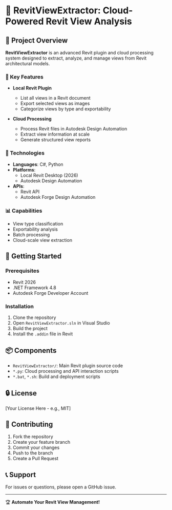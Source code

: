 # 🚀 RevitViewExtractor: Cloud-Powered Revit View Analysis

## 🎯 Project Overview

**RevitViewExtractor** is an advanced Revit plugin and cloud processing system designed to extract, analyze, and manage views from Revit architectural models.

### 🌟 Key Features

- **Local Revit Plugin**
  - List all views in a Revit document
  - Export selected views as images
  - Categorize views by type and exportability

- **Cloud Processing**
  - Process Revit files in Autodesk Design Automation
  - Extract view information at scale
  - Generate structured view reports

### 🔧 Technologies

- **Languages**: C#, Python
- **Platforms**: 
  - Local Revit Desktop (2026)
  - Autodesk Design Automation
- **APIs**: 
  - Revit API
  - Autodesk Forge Design Automation

### 📊 Capabilities

- View type classification
- Exportability analysis
- Batch processing
- Cloud-scale view extraction

## 🚀 Getting Started

### Prerequisites

- Revit 2026
- .NET Framework 4.8
- Autodesk Forge Developer Account

### Installation

1. Clone the repository
2. Open `RevitViewExtractor.sln` in Visual Studio
3. Build the project
4. Install the `.addin` file in Revit

## 📦 Components

- `RevitViewExtractor/`: Main Revit plugin source code
- `*.py`: Cloud processing and API interaction scripts
- `*.bat`, `*.sh`: Build and deployment scripts

## 🔒 License

[Your License Here - e.g., MIT]

## 🤝 Contributing

1. Fork the repository
2. Create your feature branch
3. Commit your changes
4. Push to the branch
5. Create a Pull Request

## 📞 Support

For issues or questions, please open a GitHub issue.

---

🏆 **Automate Your Revit View Management!**
